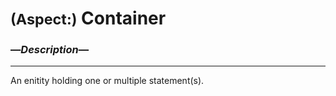 # <small>(Aspect:)</small> Container
### —*Description*—
---

An enitity holding one or multiple statement(s).